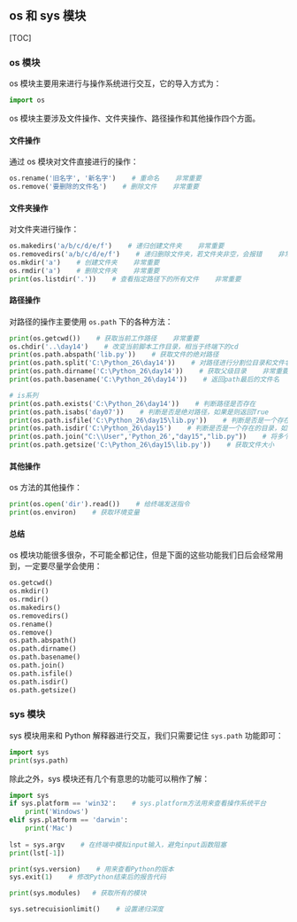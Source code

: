 ## os 和 sys 模块

[TOC]

### os 模块

os 模块主要用来进行与操作系统进行交互，它的导入方式为：

```python
import os
```

os 模块主要涉及文件操作、文件夹操作、路径操作和其他操作四个方面。

#### 文件操作

通过 os 模块对文件直接进行的操作：

```python
os.rename('旧名字', '新名字')    # 重命名    非常重要
os.remove('要删除的文件名')    # 删除文件    非常重要
```

#### 文件夹操作

对文件夹进行操作：

```python
os.makedirs('a/b/c/d/e/f')    # 递归创建文件夹    非常重要
os.removedirs('a/b/c/d/e/f')    # 递归删除文件夹，若文件夹非空，会报错    非常重要
os.mkdir('a')    # 创建文件夹    非常重要
os.rmdir('a')    # 删除文件夹    非常重要
print(os.listdir('.'))    # 查看指定路径下的所有文件    非常重要
```

#### 路径操作

对路径的操作主要使用 `os.path` 下的各种方法：

```python
print(os.getcwd())    # 获取当前工作路径    非常重要
os.chdir('..\day14')    # 改变当前脚本工作目录，相当于终端下的cd
print(os.path.abspath('lib.py'))    # 获取文件的绝对路径
print(os.path.split('C:\Python_26\day14'))    # 对路径进行分割位目录和文件名，返回值为元组
print(os.path.dirname('C:\Python_26\day14'))    # 获取父级目录    非常重要
print(os.path.basename('C:\Python_26\day14'))    # 返回path最后的文件名

# is系列
print(os.path.exists('C:\Python_26\day14'))    # 判断路径是否存在
print(os.path.isabs('day07'))    # 判断是否是绝对路径，如果是则返回True
print(os.path.isfile('C:\Python_26\day15\lib.py'))    # 判断是否是一个存在的文件，如果是则返回True    非常重要
print(os.path.isdir('C:\Python_26\day15')    # 判断是否是一个存在的目录，如果是则返回True    非常重要
print(os.path.join("C:\\User",'Python_26',"day15","lib.py"))    # 将多个路径组合后返回    非常重要
print(os.path.getsize('C:\Python_26\day15\lib.py'))    # 获取文件大小
```

#### 其他操作

os 方法的其他操作：

```python
print(os.open('dir').read())    # 给终端发送指令
print(os.environ)    # 获取环境变量
```

#### 总结

os 模块功能很多很杂，不可能全都记住，但是下面的这些功能我们日后会经常用到，一定要尽量学会使用：

```python
os.getcwd()
os.mkdir()
os.rmdir()
os.makedirs()
os.removedirs()
os.rename()
os.remove()
os.path.abspath()
os.path.dirname()
os.path.basename()
os.path.join()
os.path.isfile()
os.path.isdir()
os.path.getsize()
```

### sys 模块

sys 模块用来和 Python 解释器进行交互，我们只需要记住 `sys.path` 功能即可：

```python
import sys
print(sys.path)
```

除此之外，sys 模块还有几个有意思的功能可以稍作了解：

```python
import sys
if sys.platform == 'win32':    # sys.platform方法用来查看操作系统平台
    print('Windows')
elif sys.platform == 'darwin':
    print('Mac')
    
lst = sys.argv    # 在终端中模拟input输入，避免input函数阻塞
print(lst[-1])

print(sys.version)    # 用来查看Python的版本
sys.exit(1)    # 修改Python结束后的报告代码

print(sys.modules)   # 获取所有的模块

sys.setrecuisionlimit()    # 设置递归深度
```